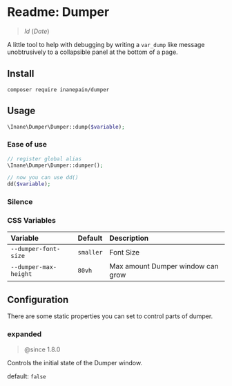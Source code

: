 # Readme: Dumper

> $Id$ ($Date$)

A little tool to help with debugging by writing a `var_dump` like message unobtrusively to a collapsible panel at the bottom of a page.

## Install

`composer require inanepain/dumper`

## Usage

```php
\Inane\Dumper\Dumper::dump($variable);
```

### Ease of use

```php
// register global alias
\Inane\Dumper\Dumper::dumper();

// now you can use dd()
dd($variable);
```

### Silence

### CSS Variables

| Variable              | Default   | Description                       |
|:----------------------|:----------|:----------------------------------|
| `--dumper-font-size`  | `smaller` | Font Size                         |
| `--dumper-max-height` | `80vh`    | Max amount Dumper window can grow |

## Configuration

There are some static properties you can set to control parts of dumper.

### expanded

> @since 1.8.0

Controls the initial state of the Dumper window.

default: `false`
